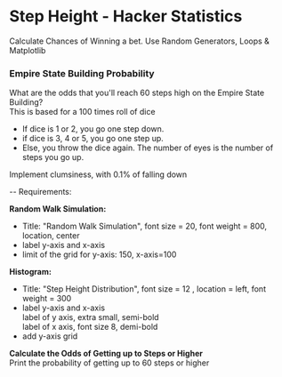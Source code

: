 # Step Height - Hacker Statistics
Calculate Chances of Winning a bet. Use Random Generators, Loops & Matplotlib

### Empire State Building Probability

What are the odds that you'll reach 60 steps high on the Empire State Building?  
This is based for a 100 times roll of dice
* If dice is 1 or 2, you go one step down.
* if dice is 3, 4 or 5, you go one step up.
* Else, you throw the dice again. The number of eyes is the number of steps you go up.

Implement clumsiness, with 0.1% of falling down

--
Requirements:  

**Random Walk Simulation:**
- Title: "Random Walk Simulation", font size = 20, font weight = 800,  location, center
- label y-axis and x-axis
- limit of the grid for y-axis: 150, x-axis=100

**Histogram:**
- Title: "Step Height Distribution", font size = 12 , location = left, font weight = 300
- label y-axis and x-axis  
    label of y axis, extra small, semi-bold  
    label of x axis, font size 8, demi-bold
- add y-axis grid

**Calculate the Odds of Getting up to Steps or Higher**  
Print the probability of getting up to 60 steps or higher 
